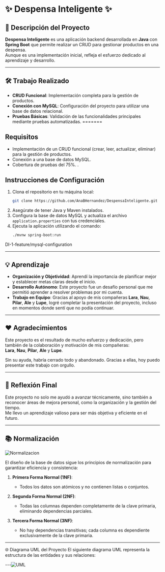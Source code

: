 # ✨ **Despensa Inteligente** ✨

## 📄 **Descripción del Proyecto**

**Despensa Inteligente** es una aplicación backend desarrollada en **Java** con **Spring Boot** que permite realizar un CRUD para gestionar productos en una despensa.  
Aunque es una implementación inicial, refleja el esfuerzo dedicado al aprendizaje y desarrollo.

---

## 🛠️ **Trabajo Realizado**

- **CRUD Funcional**: Implementación completa para la gestión de productos.
- **Conexión con MySQL**: Configuración del proyecto para utilizar una base de datos relacional.
- **Pruebas Básicas**: Validación de las funcionalidades principales mediante pruebas automatizadas.
=======
## Requisitos
- Implementación de un CRUD funcional (crear, leer, actualizar, eliminar) para la gestión de productos.
- Conexión a una base de datos MySQL.
- Cobertura de pruebas del 75%.
.

## Instrucciones de Configuración
1. Clona el repositorio en tu máquina local:
    ```sh
    git clone https://github.com/AnaBHernandez/DespensaInteligente.git
    ```
2. Asegúrate de tener Java y Maven instalados.
3. Configura la base de datos MySQL y actualiza el archivo `application.properties` con tus credenciales.
4. Ejecuta la aplicación utilizando el comando:
    ```sh
    ./mvnw spring-boot:run
    ```
DI-1-feature/mysql-configuration

---

## 💡 **Aprendizaje**

- **Organización y Objetividad**: Aprendí la importancia de planificar mejor y establecer metas claras desde el inicio.
- **Desarrollo Autónomo**: Este proyecto fue un desafío personal que me permitió aprender a resolver problemas por mi cuenta.
- **Trabajo en Equipo**: Gracias al apoyo de mis compañeras **Lara**, **Nau**, **Pilar**, **Ale** y **Lupe**, logré completar la presentación del proyecto, incluso en momentos donde sentí que no podía continuar.

---

## ❤️ **Agradecimientos**

Este proyecto es el resultado de mucho esfuerzo y dedicación, pero también de la colaboración y motivación de mis compañeras:  
**Lara**, **Nau**, **Pilar**, **Ale** y **Lupe**.  

Sin su ayuda, habría cerrado todo y abandonado. Gracias a ellas, hoy puedo presentar este trabajo con orgullo.

---

## 📝 **Reflexión Final**

Este proyecto no solo me ayudó a avanzar técnicamente, sino también a reconocer áreas de mejora personal, como la organización y la gestión del tiempo.  
Me llevo un aprendizaje valioso para ser más objetiva y eficiente en el futuro.

---

## 📚 **Normalización**
![Normalizacion](https://github.com/user-attachments/assets/c5ef49d5-233b-4837-8102-b2308b3b39bd)

El diseño de la base de datos sigue los principios de normalización para garantizar eficiencia y consistencia:

1. **Primera Forma Normal (1NF)**:  
   - Todos los datos son atómicos y no contienen listas o conjuntos.

2. **Segunda Forma Normal (2NF)**:  
   - Todas las columnas dependen completamente de la clave primaria, eliminando dependencias parciales.

3. **Tercera Forma Normal (3NF)**:  
   - No hay dependencias transitivas; cada columna es dependiente exclusivamente de la clave primaria.

---

🌐 Diagrama UML del Proyecto
El siguiente diagrama UML representa la estructura de las entidades y sus relaciones:


---![UML](https://github.com/user-attachments/assets/24ffbdb0-9764-46e2-8ffb-cfd1a9fcfbd1)


